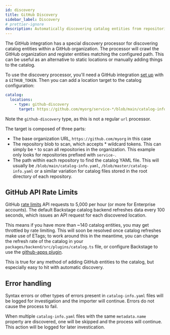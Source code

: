 ```yaml
---
id: discovery
title: GitHub Discovery
sidebar_label: Discovery
# prettier-ignore
description: Automatically discovering catalog entities from repositories in a GitHub organization
---
```


The GitHub integration has a special discovery processor for discovering catalog
entities within a GitHub organization. The processor will crawl the GitHub
organization and register entities matching the configured path. This can be
useful as an alternative to static locations or manually adding things to the
catalog.

To use the discovery processor, you'll need a GitHub integration
[set up](locations.md) with a `GITHUB_TOKEN`. Then you can add a location target
to the catalog configuration:

```yaml
catalog:
  locations:
    - type: github-discovery
      target: https://github.com/myorg/service-*/blob/main/catalog-info.yaml
```

Note the `github-discovery` type, as this is not a regular `url` processor.

The target is composed of three parts:

- The base organization URL, `https://github.com/myorg` in this case
- The repository blob to scan, which accepts \* wildcard tokens. This can simply
  be `*` to scan all repositories in the organization. This example only looks
  for repositories prefixed with `service-`.
- The path within each repository to find the catalog YAML file. This will
  usually be `/blob/main/catalog-info.yaml`, `/blob/master/catalog-info.yaml` or
  a similar variation for catalog files stored in the root directory of each
  repository.

## GitHub API Rate Limits

GitHub
[rate limits](https://docs.github.com/en/rest/overview/resources-in-the-rest-api#rate-limiting)
API requests to 5,000 per hour (or more for Enterprise accounts). The default
Backstage catalog backend refreshes data every 100 seconds, which issues an API
request for each discovered location.

This means if you have more than ~140 catalog entities, you may get throttled by
rate limiting. This will soon be resolved once catalog refreshes make use of
ETags; to work around this in the meantime, you can change the refresh rate of
the catalog in your `packages/backend/src/plugins/catalog.ts` file, or configure
Backstage to use the [github-apps plugin](../../plugins/github-apps.md).

This is true for any method of adding GitHub entities to the catalog, but
especially easy to hit with automatic discovery.

## Error handling

Syntax errors or other types of errors present in `catalog-info.yaml` files will
be logged for investigation and the importer will continue. Errors do not cause
the process to fail.

When multiple `catalog-info.yaml` files with the same `metadata.name` property
are discovered, one will be skipped and the process will continue. This action
will be logged for later investication.
